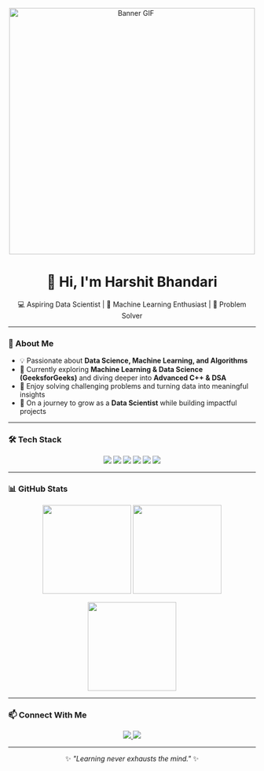 <p align="center">
  <img src="assets/anlık-ben-10-new-alien.gif" alt="Banner GIF" width="500px" height="auto" />
</p>

<h1 align="center">👋 Hi, I'm Harshit Bhandari</h1>

<p align="center">
  💻 Aspiring Data Scientist | 🤖 Machine Learning Enthusiast | 🧩 Problem Solver  
</p>

---

### 🚀 About Me  
- 💡 Passionate about **Data Science, Machine Learning, and Algorithms**  
- 📘 Currently exploring **Machine Learning & Data Science (GeeksforGeeks)** and diving deeper into **Advanced C++ & DSA**  
- 🔬 Enjoy solving challenging problems and turning data into meaningful insights  
- 🌱 On a journey to grow as a **Data Scientist** while building impactful projects  

---

### 🛠 Tech Stack  
<p align="center">
  <img src="https://img.shields.io/badge/C++-00599C?style=for-the-badge&logo=c%2B%2B&logoColor=white" />
  <img src="https://img.shields.io/badge/Java-ED8B00?style=for-the-badge&logo=openjdk&logoColor=white" />
  <img src="https://img.shields.io/badge/Python-3776AB?style=for-the-badge&logo=python&logoColor=white" />
  <img src="https://img.shields.io/badge/R-276DC3?style=for-the-badge&logo=r&logoColor=white" />
  <img src="https://img.shields.io/badge/SQL-336791?style=for-the-badge&logo=postgresql&logoColor=white" />
  <img src="https://img.shields.io/badge/GitHub-181717?style=for-the-badge&logo=github&logoColor=white" />
</p>

---

### 📊 GitHub Stats  
<p align="center">
  <img src="https://github-readme-stats.vercel.app/api?username=harshit-bhandari&show_icons=true&theme=tokyonight" height="180px"/>
  <img src="https://github-readme-stats.vercel.app/api/top-langs/?username=harshit-bhandari&layout=compact&theme=tokyonight" height="180px"/>
</p>

<p align="center">
  <img src="https://github-readme-streak-stats.herokuapp.com/?user=harshit-bhandari&theme=tokyonight" height="180px"/>
</p>

---

### 📫 Connect With Me  
<p align="center">
  <a href="https://www.linkedin.com/in/harshit-bhandari-7bba7b295">
    <img src="https://img.shields.io/badge/LinkedIn-blue?style=for-the-badge&logo=linkedin&logoColor=white" />
  </a>
  <a href="mailto:harshitbhandari518@gmail.com">
    <img src="https://img.shields.io/badge/Email-red?style=for-the-badge&logo=gmail&logoColor=white" />
  </a>
</p>

---

<p align="center">
  ✨ <i>"Learning never exhausts the mind."</i> ✨
</p>
